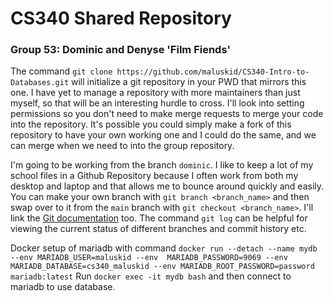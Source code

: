 # CS340 Shared Repository
### Group 53: Dominic and Denyse 'Film Fiends'

The command `git clone https://github.com/maluskid/CS340-Intro-to-Databases.git`
will initialize a git repository in your PWD that mirrors this one. I have yet
to manage a repository with more maintainers than just myself, so that will be an
interesting hurdle to cross. I'll look into setting permissions so you don't need
to make merge requests to merge your code into the repository. It's possible you
could simply make a fork of this repository to have your own working one and I could
do the same, and we can merge when we need to into the group repository.

I'm going to be working from the branch `dominic`. I like to keep a lot of my school files
in a Github Repository because I often work from both my desktop and laptop and that allows
me to bounce around quickly and easily. You can make your own branch with `git branch <branch_name>`
and then swap over to it from the `main` branch with `git checkout <branch_name>`. I'll link the
[Git documentation](https://git-scm.com/docs) too. The command `git log` can be helpful for viewing
the current status of different branches and commit history etc.

Docker setup of mariadb with command `docker run --detach --name mydb --env MARIADB_USER=maluskid --env 
MARIADB_PASSWORD=9069 --env MARIADB_DATABASE=cs340_maluskid --env MARIADB_ROOT_PASSWORD=password  mariadb:latest`
Run `docker exec -it mydb bash` and then connect to mariadb to use database.
